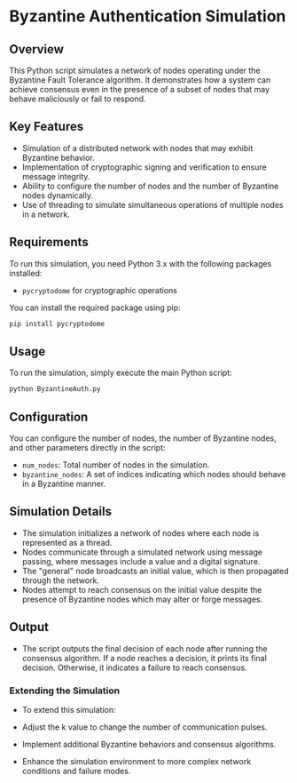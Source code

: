 # Byzantine Authentication Simulation

## Overview
This Python script simulates a network of nodes operating under the Byzantine Fault Tolerance algorithm. It demonstrates how a system can achieve consensus even in the presence of a subset of nodes that may behave maliciously or fail to respond.

## Key Features
- Simulation of a distributed network with nodes that may exhibit Byzantine behavior.
- Implementation of cryptographic signing and verification to ensure message integrity.
- Ability to configure the number of nodes and the number of Byzantine nodes dynamically.
- Use of threading to simulate simultaneous operations of multiple nodes in a network.

## Requirements
To run this simulation, you need Python 3.x with the following packages installed:
- `pycryptodome` for cryptographic operations

You can install the required package using pip:
```bash
pip install pycryptodome
```

## Usage
To run the simulation, simply execute the main Python script:

```bash
python ByzantineAuth.py
```


## Configuration

You can configure the number of nodes, the number of Byzantine nodes, and other parameters directly in the script:

- `num_nodes`: Total number of nodes in the simulation.
- `byzantine_nodes`: A set of indices indicating which nodes should behave in a Byzantine manner.


## Simulation Details
- The simulation initializes a network of nodes where each node is represented as a thread.
- Nodes communicate through a simulated network using message passing, where messages include a value and a digital signature.
- The "general" node broadcasts an initial value, which is then propagated through the network.
- Nodes attempt to reach consensus on the initial value despite the presence of Byzantine nodes which may alter or forge messages.
## Output
- The script outputs the final decision of each node after running the consensus algorithm. If a node reaches a decision, it prints its final decision. Otherwise, it indicates a failure to reach consensus.

### Extending the Simulation
- To extend this simulation:

- Adjust the k value to change the number of communication pulses.
- Implement additional Byzantine behaviors and consensus algorithms.
- Enhance the simulation environment to more complex network conditions and failure modes.